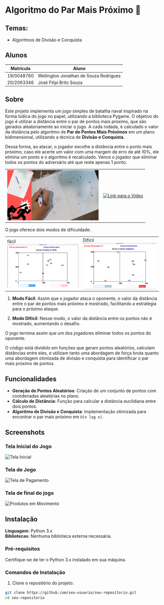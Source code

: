 # Algoritmo do Par Mais Próximo 📍

## Temas:
- Algoritmos de Divisão e Conquista


## Alunos
| Matrícula  | Aluno                                   |
|------------|-----------------------------------------|
| 19/0048760 | Wellington Jonathan de Souza Rodrigues  |
| 20/2063346 | José Filipi Brito Souza                 |


## Sobre

Este projeto implementa um jogo simples de batalha naval inspirado na forma lúdica do jogo no papel, utilizando a biblioteca Pygame. O objetivo do jogo é utilizar a distância entre o par de pontos mais próximo, que são gerados aleatoriamente ao iniciar o jogo. A cada rodada, é calculado o valor da distância pelo algoritmo de **Par de Pontos Mais Próximos** em um plano bidimensional, utilizando a técnica de **Divisão e Conquista**. 

Dessa forma, ao atacar, o jogador escolhe a distância entre o ponto mais próximo; caso ele acerte um valor com uma margem de erro de até 10%, ele elimina um ponto e o algoritmo é recalculado. Vence o jogador que eliminar todos os pontos do adversário até que reste apenas 1 ponto.


<table>
  <tr>
    <td><a href="https://www.youtube.com/watch?v=F9EDgR6tjh8">
      <img src="./assert/batalha-naval-papel.png" alt="Descrição da Imagem 1" width="300"/>
    </td>
    <td>
      <a href="https://www.youtube.com/watch?v=7zOG_E5FMZg">
        <img src="https://img.youtube.com/vi/7zOG_E5FMZg/0.jpg" alt="Link para o Vídeo" width="300"/>
      </a>
    </td>
  </tr>
</table>


O jogo oferece dois modos de dificuldade:

<table> 
  <tr> 
    <td>fácil
    <a href="https://www.youtube.com/watch?v=F9EDgR6tjh8">
      <img src="./assert/imagem1.png " alt="Descrição da Imagem 1" width="300"/>
    </td>
    <td> Difícil 
      <a href="https://www.youtube.com/watch?v=F9EDgR6tjh8">
      <img src="./assert/imagem2.png " alt="Descrição da Imagem 1" width="300"/>
      </a>
    </td>
  </tr>
</table>


1. **Modo Fácil**: Assim que o jogador ataca o oponente, o valor da distância entre o par de pontos mais próximo é mostrado, facilitando a estratégia para o próximo ataque.

2. **Modo Difícil**: Nesse modo, o valor da distância entre os pontos não é mostrado, aumentando o desafio.

O jogo termina assim que um dos jogadores eliminar todos os pontos do oponente.

O código está dividido em funções que geram pontos aleatórios, calculam distâncias entre eles, e utilizam tanto uma abordagem de força bruta quanto uma abordagem otimizada de divisão e conquista para identificar o par mais próximo de pontos.





## Funcionalidades
- **Geração de Pontos Aleatórios**: Criação de um conjunto de pontos com coordenadas aleatórias no plano.
- **Cálculo de Distância**: Função para calcular a distância euclidiana entre dois pontos.
- **Algoritmo de Divisão e Conquista**: Implementação otimizada para encontrar o par mais próximo em `O(n log n)`.




## Screenshots
### Tela Inicial do Jogo
![Tela Inicial](./assert/tela_inicial.png)

### Tela de Jogo
![Tela de Pagamento](./assert/tela_do_jogo.png)

### Tela de final do jogo
![Produtos em Movimento](./assert/tela_final.png)


## Instalação 
**Linguagem**: Python 3.x  
**Bibliotecas**: Nenhuma biblioteca externa necessária.

### Pré-requisitos
Certifique-se de ter o Python 3.x instalado em sua máquina.

### Comandos de Instalação

1. Clone o repositório do projeto:

```bash
git clone https://github.com/seu-usuario/seu-repositorio.git
cd seu-repositorio
